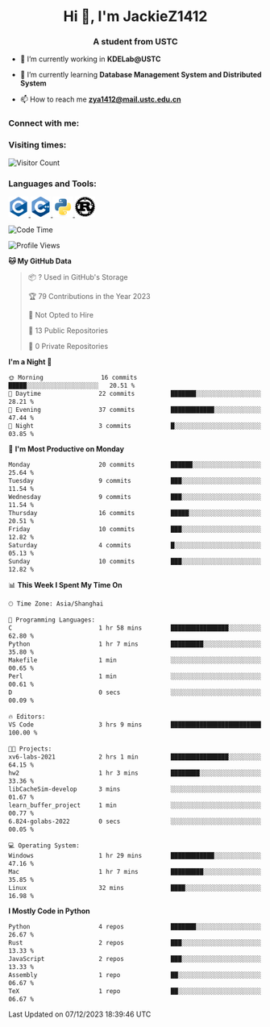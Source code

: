 <h1 align="center">Hi 👋, I'm JackieZ1412</h1>
<h3 align="center">A student from USTC</h3>

- 🔭 I’m currently working in **KDELab@USTC**

- 🌱 I’m currently learning **Database Management System and Distributed System**

- 📫 How to reach me **zya1412@mail.ustc.edu.cn**

<h3 align="left">Connect with me:</h3>
<p align="left">
</p>

<h3 align="left">Visiting times:</h3>
<p align="left">
</p>

![Visitor Count](https://profile-counter.glitch.me/Christmas/count.svg)

<h3 align="left">Languages and Tools:</h3>
<p align="left"> <a href="https://www.cprogramming.com/" target="_blank" rel="noreferrer"> <img src="https://raw.githubusercontent.com/devicons/devicon/master/icons/c/c-original.svg" alt="c" width="40" height="40"/> </a> <a href="https://www.w3schools.com/cpp/" target="_blank" rel="noreferrer"> <img src="https://raw.githubusercontent.com/devicons/devicon/master/icons/cplusplus/cplusplus-original.svg" alt="cplusplus" width="40" height="40"/> </a> <a href="https://www.python.org" target="_blank" rel="noreferrer"> <img src="https://raw.githubusercontent.com/devicons/devicon/master/icons/python/python-original.svg" alt="python" width="40" height="40"/> </a> <a href="https://www.rust-lang.org" target="_blank" rel="noreferrer"> <img src="https://raw.githubusercontent.com/devicons/devicon/master/icons/rust/rust-plain.svg" alt="rust" width="40" height="40"/> </a> </p>



<!--START_SECTION:waka-->
![Code Time](http://img.shields.io/badge/Code%20Time-567%20hrs%2036%20mins-blue)

![Profile Views](http://img.shields.io/badge/Profile%20Views-0-blue)

**🐱 My GitHub Data** 

> 📦 ? Used in GitHub's Storage 
 > 
> 🏆 79 Contributions in the Year 2023
 > 
> 🚫 Not Opted to Hire
 > 
> 📜 13 Public Repositories 
 > 
> 🔑 0 Private Repositories 
 > 
**I'm a Night 🦉** 

```text
🌞 Morning                16 commits          █████░░░░░░░░░░░░░░░░░░░░   20.51 % 
🌆 Daytime                22 commits          ███████░░░░░░░░░░░░░░░░░░   28.21 % 
🌃 Evening                37 commits          ████████████░░░░░░░░░░░░░   47.44 % 
🌙 Night                  3 commits           █░░░░░░░░░░░░░░░░░░░░░░░░   03.85 % 
```
📅 **I'm Most Productive on Monday** 

```text
Monday                   20 commits          ██████░░░░░░░░░░░░░░░░░░░   25.64 % 
Tuesday                  9 commits           ███░░░░░░░░░░░░░░░░░░░░░░   11.54 % 
Wednesday                9 commits           ███░░░░░░░░░░░░░░░░░░░░░░   11.54 % 
Thursday                 16 commits          █████░░░░░░░░░░░░░░░░░░░░   20.51 % 
Friday                   10 commits          ███░░░░░░░░░░░░░░░░░░░░░░   12.82 % 
Saturday                 4 commits           █░░░░░░░░░░░░░░░░░░░░░░░░   05.13 % 
Sunday                   10 commits          ███░░░░░░░░░░░░░░░░░░░░░░   12.82 % 
```


📊 **This Week I Spent My Time On** 

```text
🕑︎ Time Zone: Asia/Shanghai

💬 Programming Languages: 
C                        1 hr 58 mins        ████████████████░░░░░░░░░   62.80 % 
Python                   1 hr 7 mins         █████████░░░░░░░░░░░░░░░░   35.80 % 
Makefile                 1 min               ░░░░░░░░░░░░░░░░░░░░░░░░░   00.65 % 
Perl                     1 min               ░░░░░░░░░░░░░░░░░░░░░░░░░   00.61 % 
D                        0 secs              ░░░░░░░░░░░░░░░░░░░░░░░░░   00.09 % 

🔥 Editors: 
VS Code                  3 hrs 9 mins        █████████████████████████   100.00 % 

🐱‍💻 Projects: 
xv6-labs-2021            2 hrs 1 min         ████████████████░░░░░░░░░   64.15 % 
hw2                      1 hr 3 mins         ████████░░░░░░░░░░░░░░░░░   33.36 % 
libCacheSim-develop      3 mins              ░░░░░░░░░░░░░░░░░░░░░░░░░   01.67 % 
learn_buffer_project     1 min               ░░░░░░░░░░░░░░░░░░░░░░░░░   00.77 % 
6.824-golabs-2022        0 secs              ░░░░░░░░░░░░░░░░░░░░░░░░░   00.05 % 

💻 Operating System: 
Windows                  1 hr 29 mins        ████████████░░░░░░░░░░░░░   47.16 % 
Mac                      1 hr 7 mins         █████████░░░░░░░░░░░░░░░░   35.85 % 
Linux                    32 mins             ████░░░░░░░░░░░░░░░░░░░░░   16.98 % 
```

**I Mostly Code in Python** 

```text
Python                   4 repos             ███████░░░░░░░░░░░░░░░░░░   26.67 % 
Rust                     2 repos             ███░░░░░░░░░░░░░░░░░░░░░░   13.33 % 
JavaScript               2 repos             ███░░░░░░░░░░░░░░░░░░░░░░   13.33 % 
Assembly                 1 repo              ██░░░░░░░░░░░░░░░░░░░░░░░   06.67 % 
TeX                      1 repo              ██░░░░░░░░░░░░░░░░░░░░░░░   06.67 % 
```




 Last Updated on 07/12/2023 18:39:46 UTC
<!--END_SECTION:waka-->
